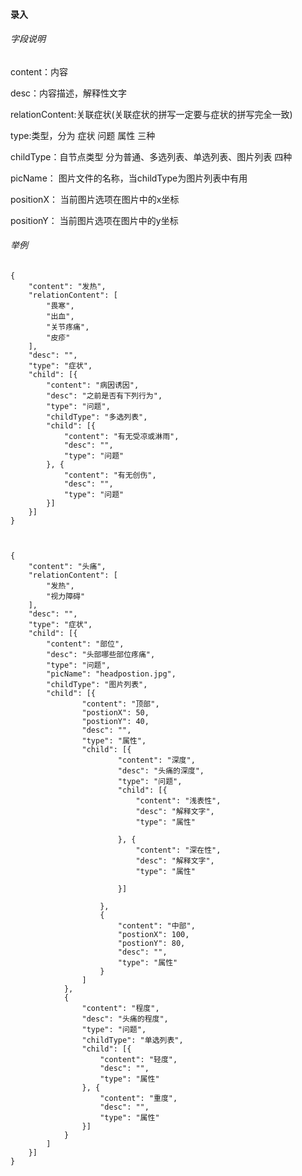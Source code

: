 #### 录入

###### 字段说明

content：内容

desc：内容描述，解释性文字

relationContent:关联症状(关联症状的拼写一定要与症状的拼写完全一致)

type:类型，分为 症状 问题 属性 三种

childType：自节点类型 分为普通、多选列表、单选列表、图片列表 四种

picName： 图片文件的名称，当childType为图片列表中有用

positionX： 当前图片选项在图片中的x坐标

positionY： 当前图片选项在图片中的y坐标

###### 举例
    {
    	"content": "发热",
    	"relationContent": [
    		"畏寒",
    		"出血",
    		"关节疼痛",
    		"皮疹"
    	],
    	"desc": "",
    	"type": "症状",
    	"child": [{
    		"content": "病因诱因",
    		"desc": "之前是否有下列行为",
    		"type": "问题",
    		"childType": "多选列表",
    		"child": [{
    			"content": "有无受凉或淋雨",
    			"desc": "",
    			"type": "问题"
    		}, {
    			"content": "有无创伤",
    			"desc": "",
    			"type": "问题"
    		}]
    	}]
    }
    
    
    
    {
    	"content": "头痛",
    	"relationContent": [
    		"发热",
    		"视力障碍"
    	],
    	"desc": "",
    	"type": "症状",
    	"child": [{
    		"content": "部位",
    		"desc": "头部哪些部位疼痛",
    		"type": "问题",
    		"picName": "headpostion.jpg",
    		"childType": "图片列表",
    		"child": [{
    				"content": "顶部",
    				"postionX": 50,
    				"postionY": 40,
    				"desc": "",
    				"type": "属性",
    				"child": [{
    						"content": "深度",
    						"desc": "头痛的深度",
    						"type": "问题",
    						"child": [{
    							"content": "浅表性",
    							"desc": "解释文字",
    							"type": "属性"
    
    						}, {
    							"content": "深在性",
    							"desc": "解释文字",
    							"type": "属性"
    
    						}]
    
    					},
    					{
    						"content": "中部",
    						"postionX": 100,
    						"postionY": 80,
    						"desc": "",
    						"type": "属性"
    					}
    				]
    			},
    			{
    				"content": "程度",
    				"desc": "头痛的程度",
    				"type": "问题",
    				"childType": "单选列表",
    				"child": [{
    					"content": "轻度",
    					"desc": "",
    					"type": "属性"
    				}, {
    					"content": "重度",
    					"desc": "",
    					"type": "属性"
    				}]
    			}
    		]
    	}]
    }